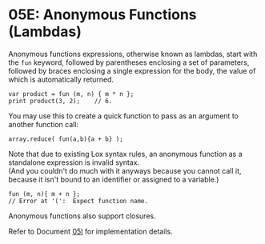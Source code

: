 # 05E: Anonymous Functions (Lambdas)

Anonymous functions expressions, otherwise known as lambdas, start with the `fun` keyword, followed by parentheses enclosing a set of parameters, followed by braces enclosing a single expression for the body, the value of which is automatically returned.

```
var product = fun (m, n) { m * n };
print product(3, 2);    // 6.
```

You may use this to create a quick function to pass as an argument to another function call:

```
array.reduce( fun(a,b){a + b} );
```

Note that due to existing Lox syntax rules, an anonymous function as a standalone expression is invalid syntax.  
(And you couldn't do much with it anyways because you cannot call it, because it isn't bound to an identifier or assigned to a variable.)

```
fun (m, n){ m + n };
// Error at '(':  Expect function name.
```

Anonymous functions also support closures.

Refer to Document [05I](../internal/05I_Lambdas.md) for implementation details.